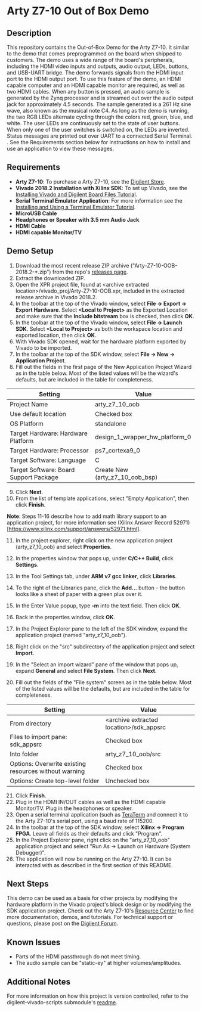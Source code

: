 Arty Z7-10 Out of Box Demo
==========================

Description
-----------
This repository contains the Out-of-Box Demo for the Arty Z7-10. It similar to the demo that comes preprogrammed on the board when shipped to customers. The demo uses a wide range of the board's peripherals, including the HDMI video inputs and outputs, audio output, LEDs, buttons, and USB-UART bridge.
The demo forwards signals from the HDMI input port to the HDMI output port. To use this feature of the demo, an HDMI capable computer and an HDMI capable monitor are required, as well as two HDMI cables.
When any button is pressed, an audio sample is generated by the Zynq processor and is streamed out over the audio output jack for approximately 4.5 seconds. The sample generated is a 261 Hz sine wave, also known as the musical note C4.
As long as the demo is running, the two RGB LEDs alternate cycling through the colors red, green, blue, and white.
The user LEDs are continuously set to the state of user buttons. When only one of the user switches is switched on, the LEDs are inverted.
Status messages are printed out over UART to a connected Serial Terminal. . See the Requirements section below for instructions on how to install and use an application to view these messages.

Requirements
------------
* **Arty Z7-10**: To purchase a Arty Z7-10, see the [Digilent Store](https://store.digilentinc.com/arty-z7-apsoc-zynq-7000-development-board-for-makers-and-hobbyists/).
* **Vivado 2018.2 Installation with Xilinx SDK**: To set up Vivado, see the [Installing Vivado and Digilent Board Files Tutorial](https://reference.digilentinc.com/vivado/installing-vivado/start).
* **Serial Terminal Emulator Application**: For more information see the [Installing and Using a Terminal Emulator Tutorial](https://reference.digilentinc.com/learn/programmable-logic/tutorials/tera-term).
* **MicroUSB Cable**
* **Headphones or Speaker with 3.5 mm Audio Jack**
* **HDMI Cable**
* **HDMI capable Monitor/TV**

Demo Setup
----------
1. Download the most recent release ZIP archive ("Arty-Z7-10-OOB-2018.2-*.zip") from the repo's [releases page](https://github.com/Digilent/Arty-Z7-10-OOB/releases).
2. Extract the downloaded ZIP.
3. Open the XPR project file, found at \<archive extracted location\>/vivado_proj/Arty-Z7-10-OOB.xpr, included in the extracted release archive in Vivado 2018.2.
4. In the toolbar at the top of the Vivado window, select **File -> Export -> Export Hardware**. Select **\<Local to Project\>** as the Exported Location and make sure that the **Include bitstream** box is checked, then click **OK**.
5. In the toolbar at the top of the Vivado window, select **File -> Launch SDK**. Select **\<Local to Project\>** as both the workspace location and exported location, then click **OK**.
6. With Vivado SDK opened, wait for the hardware platform exported by Vivado to be imported.
7. In the toolbar at the top of the SDK window, select **File -> New -> Application Project**.
8. Fill out the fields in the first page of the New Application Project Wizard as in the table below. Most of the listed values will be the wizard's defaults, but are included in the table for completeness.

| Setting                                 | Value                            |
| --------------------------------------- | -------------------------------- |
| Project Name                            | arty_z7_10_oob                   |
| Use default location                    | Checked box                      |
| OS Platform                             | standalone                       |
| Target Hardware: Hardware Platform      | design_1_wrapper_hw_platform_0   |
| Target Hardware: Processor              | ps7_cortexa9_0                   |
| Target Software: Language               | C                                |
| Target Software: Board Support Package  | Create New (arty_z7_10_oob_bsp)  |

9. Click **Next**.
10. From the list of template applications, select "Empty Application", then click **Finish**.

**Note**: Steps 11-16 describe how to add math library support to an application project, for more information see (Xilinx Answer Record 52971)[https://www.xilinx.com/support/answers/52971.html].

11. In the project explorer, right click on the new application project (arty_z7_10_oob) and select **Properties**.
12. In the properties window that pops up, under **C/C++ Build**, click **Settings**.
13. In the Tool Settings tab, under **ARM v7 gcc linker**, click **Libraries**.
14. To the right of the Libraries pane, click the **Add...** button - the button looks like a sheet of paper with a green plus over it.
15. In the Enter Value popup, type **-m** into the text field. Then click **OK**.
16. Back in the properties window, click **OK**.

17. In the Project Explorer pane to the left of the SDK window, expand the application project (named "arty_z7_10_oob").
18. Right click on the "src" subdirectory of the application project and select **Import**.
19. In the "Select an import wizard" pane of the window that pops up, expand **General** and select **File System**. Then click **Next**.
20. Fill out the fields of the "File system" screen as in the table below. Most of the listed values will be the defaults, but are included in the table for completeness.

| Setting                                                | Value                                      |
| -                                                      | -                                          |
| From directory                                         | \<archive extracted location\>/sdk_appsrc  |
| Files to import pane: sdk_appsrc                       | Checked box                                |
| Into folder                                            | arty_z7_10_oob/src                    |
| Options: Overwrite existing resources without warning  | Checked box                                |
| Options: Create top-level folder                       | Unchecked box                              |

21. Click **Finish**.
22. Plug in the HDMI IN/OUT cables as well as the HDMI capable Monitor/TV. Plug in the headphones or speaker.
23. Open a serial terminal application (such as [TeraTerm](https://ttssh2.osdn.jp/index.html.en) and connect it to the Arty Z7-10's serial port, using a baud rate of 115200.
24. In the toolbar at the top of the SDK window, select **Xilinx -> Program FPGA**. Leave all fields as their defaults and click "Program".
25. In the Project Explorer pane, right click on the "arty_z7_10_oob" application project and select "Run As -> Launch on Hardware (System Debugger)".
26. The application will now be running on the Arty Z7-10. It can be interacted with as described in the first section of this README.

Next Steps
----------
This demo can be used as a basis for other projects by modifying the hardware platform in the Vivado project's block design or by modifying the SDK application project.
Check out the Arty Z7-10's [Resource Center](https://reference.digilentinc.com/reference/programmable-logic/arty-z7/start) to find more documentation, demos, and tutorials.
For technical support or questions, please post on the [Digilent Forum](forum.digilentinc.com).

Known Issues
------------
* Parts of the HDMI passthrough do not meet timing.
* The audio sample can be "static-ey" at higher volumes/amplitudes.

Additional Notes
----------------
For more information on how this project is version controlled, refer to the digilent-vivado-scripts submodule's [readme](https://github.com/digilent/digilent-vivado-scripts).